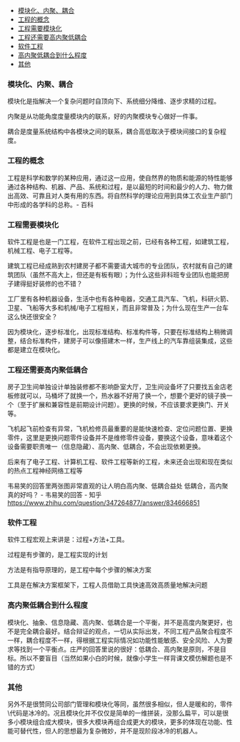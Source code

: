 
<!-- TOC -->

- [模块化、内聚、耦合](#模块化内聚耦合)
- [工程的概念](#工程的概念)
- [工程需要模块化](#工程需要模块化)
- [工程还需要高内聚低耦合](#工程还需要高内聚低耦合)
- [软件工程](#软件工程)
- [高内聚低耦合到什么程度](#高内聚低耦合到什么程度)
- [其他](#其他)

<!-- /TOC -->

### 模块化、内聚、耦合

模块化是指解决一个复杂问题时自顶向下、系统细分降维、逐步求精的过程。

内聚是从功能角度度量模块内的联系，好的内聚模块专心做好一件事。

耦合是度量系统结构中各模块之间的联系，耦合高低取决于模块间接口的复杂程度。

### 工程的概念

工程是科学和数学的某种应用，通过这一应用，使自然界的物质和能源的特性能够通过各种结构、机器、产品、系统和过程，是以最短的时间和最少的人力、物力做出高效、可靠且对人类有用的东西。将自然科学的理论应用到具体工农业生产部门中形成的各学科的总称。- 百科

### 工程需要模块化

软件工程是也是一门工程，在软件工程出现之前，已经有各种工程，如建筑工程，机械工程、电子工程等。

建筑工程已经成熟到农村建房子都不需要请大城市的专业团队，农村就有自己的建筑团队（虽然不高大上，但还是有板有眼）；为什么这些非科班专业团队也能把房子建得挺好装修的也不错？

工厂里有各种机器设备，生活中也有各种电器，交通工具汽车、飞机，科研火箭、卫星、飞船等大多和机械/电子工程相关，而且非常普及；为什么现在生产一台车这么快还很安全？

因为模块化，逐步标准化，出现标准结构、标准构件等，只要在标准结构上稍微调整，结合标准构件，建房子可以像搭建木一样，生产线上的汽车靠组装集成，这些都是建立在模块化。

### 工程还需要高内聚低耦合

房子卫生间单独设计单独装修都不影响卧室大厅，卫生间设备坏了只要找五金店老板修就可以，马桶坏了就换一个，热水器不好用了换一个，想要个更好的镜子换一个（至于扩展和兼容性是前期设计问题）。更换的时候，不应该要求更换门、开关等。

飞机起飞前检查有异常，飞机检修员最重要的是能快速检查、定位问题位置、更换零件，这里是更换问题零件设备并不是维修零件设备，要换这个设备，意味着这个设备需要职责唯一（信息隐藏）、高内聚、低耦合，不会出现依赖更换。

后来有了电子工程、计算机工程、软件工程等新的工程，未来还会出现和现在类似的热点工程神经网络工程等

韦易笑的回答里两张图非常直观的让人明白高内聚、低耦合益处
低耦合，高内聚真的好吗？ - 韦易笑的回答 - 知乎 https://www.zhihu.com/question/347264877/answer/834666851

### 软件工程

软件工程宏观上来讲是：过程+方法+工具。

过程是有步骤的，是工程实现的计划

方法是有指导原理的，是工程中每个步骤的解决方案

工具是在解决方案框架下，工程人员借助工具快速高效高质量地解决问题


### 高内聚低耦合到什么程度

模块化、抽象、信息隐藏、高内聚、低耦合是一个平衡，并不是高度内聚更好，也不是完全耦合最好。结合辩证的观点，一切从实际出发，不同工程产品聚合程度不一样，耦合程度不一样，得根据工程实际情况如功能性能敏感、安全风险、人为要求等找到一个平衡点。庄严的回答里说的很好：低耦合、高内聚是原则，不是目标。所以不要盲目（当然如果小白的时候，就像小学生一样背课文模仿解题也是不错的方式）


### 其他

另外不是很赞同公司部门管理和模块化等同，虽然很多相似，但人是暖和的，零件\代码是冰冷的。况且模块化并不仅仅是简单的一维拼装，没那么扁平，可以是很多小模块组合成大模块，很多大模块再组合成更大的模块，更多的体现在功能、性能可替代性，但人的思想最为复杂微妙，并不是现阶段冰冷的机器人。


